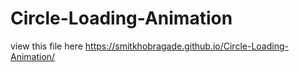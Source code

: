 # Circle-Loading-Animation
view this file here https://smitkhobragade.github.io/Circle-Loading-Animation/
